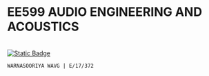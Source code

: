 # EE599 AUDIO ENGINEERING AND ACOUSTICS 
<br>
<a href="https://github.com/vanowarna/audEng/wiki"><img alt="Static Badge" src="https://img.shields.io/badge/VIEW_Portfolio-blue?style=for-the-badge"></a>⠀⠀

```WARNASOORIYA WAVG | E/17/372```
